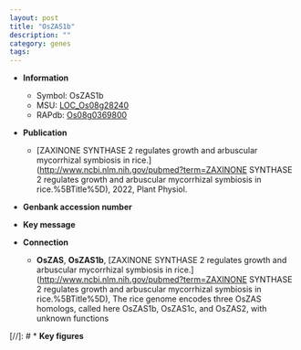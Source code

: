 ```yaml
---
layout: post
title: "OsZAS1b"
description: ""
category: genes
tags: 
---
```


* **Information**  
    + Symbol: OsZAS1b  
    + MSU: [LOC_Os08g28240](http://rice.uga.edu/cgi-bin/ORF_infopage.cgi?orf=LOC_Os08g28240)  
    + RAPdb: [Os08g0369800](http://rapdb.dna.affrc.go.jp/viewer/gbrowse_details/irgsp1?name=Os08g0369800)  

* **Publication**  
    + [ZAXINONE SYNTHASE 2 regulates growth and arbuscular mycorrhizal symbiosis in rice.](http://www.ncbi.nlm.nih.gov/pubmed?term=ZAXINONE SYNTHASE 2 regulates growth and arbuscular mycorrhizal symbiosis in rice.%5BTitle%5D), 2022, Plant Physiol.

* **Genbank accession number**  

* **Key message**  

* **Connection**  
    + __OsZAS__, __OsZAS1b__, [ZAXINONE SYNTHASE 2 regulates growth and arbuscular mycorrhizal symbiosis in rice.](http://www.ncbi.nlm.nih.gov/pubmed?term=ZAXINONE SYNTHASE 2 regulates growth and arbuscular mycorrhizal symbiosis in rice.%5BTitle%5D),  The rice genome encodes three OsZAS homologs, called here OsZAS1b, OsZAS1c, and OsZAS2, with unknown functions

[//]: # * **Key figures**  


